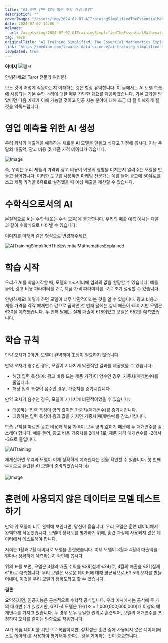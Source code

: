 ```yaml
---
title: "AI 훈련 간단 요약 필수 수학 개념 설명"
description: ""
coverImage: "/assets/img/2024-07-07-AITrainingSimplifiedTheEssentialMathematicsExplained_0.png"
date: 2024-07-07 14:06
ogImage:
  url: /assets/img/2024-07-07-AITrainingSimplifiedTheEssentialMathematicsExplained_0.png
tag: Tech
originalTitle: "AI Training Simplified: The Essential Mathematics Explained"
link: "https://medium.com/towards-data-science/ai-training-simplified-the-essential-mathematics-explained-3a94ebeb4a3e"
isUpdated: true
---
```


**이미지**
![링크](/assets/img/2024-07-07-AITrainingSimplifiedTheEssentialMathematicsExplained_0.png)

안녕하세요! Tarot 전문가 여러분!

모든 것이 어떻게 작동하는지 이해하는 것은 항상 유익합니다. 이 글에서는 AI 모델 학습에 사용되는 기본 수학 논리에 대한 매우 간단한 개요를 제공하겠습니다. 기본 교육을 받았다면 다음 예제가 이해 가능할 것이고 인공 지능 분야에 대해 조금 더 잘 이해하게 될 것을 약속드립니다.

# 영업 예측을 위한 AI 생성

우리 회사의 매출액을 예측하는 새로운 AI 모델을 만들고 싶다고 가정해 봅시다. 지난 두 달의 매출액, 광고 비용 및 제품 가격 데이터가 있습니다.

<!-- cozy-coder - 수평 -->

<ins class="adsbygoogle"
     style="display:block"
     data-ad-client="ca-pub-4877378276818686"
     data-ad-slot="1107185301"
     data-ad-format="auto"
     data-full-width-responsive="true"></ins>

<script>
     (adsbygoogle = window.adsbygoogle || []).push({});
</script>

![Image](/assets/img/2024-07-07-AITrainingSimplifiedTheEssentialMathematicsExplained_1.png)

즉, 우리는 우리 제품의 가격과 광고 비용이 어떻게 영향을 미치는지 알려주는 모델을 만들고 싶어합니다. 이러한 도구를 사용하면 마케팅 전문가는 예를 들어 광고에 50유로를 쓰고 제품 가격을 6유로로 설정했을 때 예상 매출을 계산할 수 있습니다.

# 수학식으로서의 AI

본질적으로 AI는 수학식(또는 수식 모음)에 불과합니다. 우리의 매출 예측 예시는 다음과 같이 수학식으로 나타낼 수 있습니다:

<!-- cozy-coder - 수평 -->

<ins class="adsbygoogle"
     style="display:block"
     data-ad-client="ca-pub-4877378276818686"
     data-ad-slot="1107185301"
     data-ad-format="auto"
     data-full-width-responsive="true"></ins>

<script>
     (adsbygoogle = window.adsbygoogle || []).push({});
</script>

이미지를 아래와 같은 형식으로 변경해주세요.

![AITrainingSimplifiedTheEssentialMathematicsExplained](/assets/img/2024-07-07-AITrainingSimplifiedTheEssentialMathematicsExplained_2.png)

# 학습 시작

우리가 AI를 학습시작할 때, 모델의 파라미터에 임의의 값을 할당할 수 있습니다. 예를 들어, 광고 비용 파라미터를 2로, 제품 가격 파라미터를 -2로 초기 설정할 수 있습니다.

<!-- cozy-coder - 수평 -->

<ins class="adsbygoogle"
     style="display:block"
     data-ad-client="ca-pub-4877378276818686"
     data-ad-slot="1107185301"
     data-ad-format="auto"
     data-full-width-responsive="true"></ins>

<script>
     (adsbygoogle = window.adsbygoogle || []).push({});
</script>

안녕하세요! 이렇게 하면 모델이 너무 낙관적이라는 것을 알 수 있습니다. 광고 비용과 제품 가격을 각각 매개변수 값으로 곱하면 첫 번째 달에는 실제 매출이 €5이지만 모델은 €30을 예측했습니다. 두 번째 달에는 실제 매출이 €18이었고 모델은 €52를 예측했습니다.

# 학습 규칙

<!-- cozy-coder - 수평 -->

<ins class="adsbygoogle"
     style="display:block"
     data-ad-client="ca-pub-4877378276818686"
     data-ad-slot="1107185301"
     data-ad-format="auto"
     data-full-width-responsive="true"></ins>

<script>
     (adsbygoogle = window.adsbygoogle || []).push({});
</script>

만약 오차가 0이면, 모델이 완벽하며 조정이 필요하지 않습니다.

만약 오차가 양수인 경우, 모델이 지나치게 낙관적인 결과를 제공했을 수 있습니다:

- 해당 입력 특성(예: 광고 비용 또는 제품 가격)이 양수인 경우, 가중치(매개변수)를 줄입니다.
- 해당 입력 특성이 음수인 경우, 가중치를 증가시킵니다.

만약 오차가 음수인 경우, 모델이 지나치게 비관적이었을 수 있습니다:

<!-- cozy-coder - 수평 -->

<ins class="adsbygoogle"
     style="display:block"
     data-ad-client="ca-pub-4877378276818686"
     data-ad-slot="1107185301"
     data-ad-format="auto"
     data-full-width-responsive="true"></ins>

<script>
     (adsbygoogle = window.adsbygoogle || []).push({});
</script>

- 대응하는 입력 특성이 양의 값이면 가중치(매개변수)를 증가시킵니다.
- 대응하는 입력 특성이 음의 값을 가지면 가중치(매개변수)를 감소시킵니다.

학습 규칙을 따르면 광고 비용과 제품 가격이 모두 양의 값이기 때문에 두 매개변수를 감소해야 합니다. 예를 들어, 광고 비용 가중치를 2에서 1로, 제품 가격 매개변수를 -2에서 -3으로 줄입니다.

![AITraining](/assets/img/2024-07-07-AITrainingSimplifiedTheEssentialMathematicsExplained_5.png)

재계산하면 우리의 모델이 이제 정확하게 예측한다는 것을 확인할 수 있습니다. 첫 번째 수동으로 훈련된 AI 모델이 준비되었습니다. 👍

<!-- cozy-coder - 수평 -->

<ins class="adsbygoogle"
     style="display:block"
     data-ad-client="ca-pub-4877378276818686"
     data-ad-slot="1107185301"
     data-ad-format="auto"
     data-full-width-responsive="true"></ins>

<script>
     (adsbygoogle = window.adsbygoogle || []).push({});
</script>

![Image](/assets/img/2024-07-07-AITrainingSimplifiedTheEssentialMathematicsExplained_6.png)

# 훈련에 사용되지 않은 데이터로 모델 테스트하기

만약 위 모델이 너무 완벽해 보인다면, 당신이 옳습니다. 우리 모델은 훈련 데이터에서 완벽하게 작동했습니다. 모델의 정확도를 평가하기 위해, 훈련 과정에 사용되지 않은 데이터에서 테스트해야 합니다.

저희는 1월과 2월 데이터로 모델을 훈련했습니다. 이제 모델이 3월과 4월의 매출액을 얼마나 정확하게 예측하는지 확인해 봅시다.

<!-- cozy-coder - 수평 -->

<ins class="adsbygoogle"
     style="display:block"
     data-ad-client="ca-pub-4877378276818686"
     data-ad-slot="1107185301"
     data-ad-format="auto"
     data-full-width-responsive="true"></ins>

<script>
     (adsbygoogle = window.adsbygoogle || []).push({});
</script>

위의 표를 보면, 모델은 3월의 매출 수익을 €28(실제 €24)로, 4월의 매출을 €21(실제 €18)로 예측합니다. 우리 모델은 새로운 데이터에 대해 평균적으로 €3.5의 오차를 만들어내며, 이것을 우리 모델의 정확도라고 할 수 있습니다.

**결론**

요약하자면, 인공지능은 근본적으로 수학적 공식입니다. 우리 예시에서는 공식에 두 개의 매개변수가 있었지만, GPT-4 모델은 1조(1조 = 1,000,000,000,000)개 이상의 매개변수를 가지고 있습니다. 두 경우 모두 동일한 원리로 훈련되어, 모델의 매개변수를 조정하여 오차를 줄이는 방향으로 작동합니다.

<!-- cozy-coder - 수평 -->

<ins class="adsbygoogle"
     style="display:block"
     data-ad-client="ca-pub-4877378276818686"
     data-ad-slot="1107185301"
     data-ad-format="auto"
     data-full-width-responsive="true"></ins>

<script>
     (adsbygoogle = window.adsbygoogle || []).push({});
</script>

AI가 학습 데이터를 기반으로 학습하지만, 정확성은 훈련 중에 사용되지 않은 데이터(테스트 데이터)를 사용하여 평가해야 한다는 것을 기억하는 것이 중요합니다.
